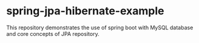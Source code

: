 # spring-jpa-hibernate-example

This repository demonstrates the use of spring boot with MySQL database and core concepts of JPA repository.
